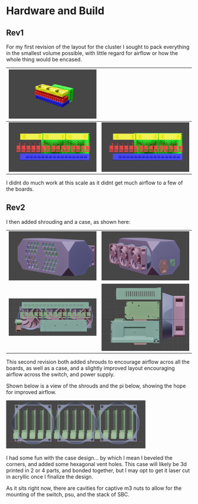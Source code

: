 # Hardware and Build

## Rev1

For my first revision of the layout for the cluster I sought to pack everything in the smallest volume possible, with little regard for airflow or how the whole thing would be encased.

<img src="Rev1/cluster.png">||
|---|---|
|<img src="Rev1/OrthoX.png">|<img src="Rev1/OrthoX.png">|

I didnt do much work at this scale as it didnt get much airflow to a few of the boards.

## Rev2

I then added shrouding and a case, as shown here:

| | |
|---|---|
|<img src="Rev2/Rev2-3_4_1.png" >|<img src="Rev2/Rev2-3_4_2.png">|
|<img src="Rev2/Rev2-orthFront_NoCase.png">|<img src="Rev2/Rev2-orthSide_NoCase.png">|



This second revision both added shrouds to encourage airflow acros all the boards, as well as a case, and a slightly improved layout encouraging airflow across the switch, and power supply.

Shown below is a view of the shrouds and the pi below, showing the hope for improved airflow.

<img src="Rev2/Shrouds.png" width=75%>

I had some fun with the case design... by which I mean I beveled the corners, and added some hexagonal vent holes. This case will likely be 3d printed in 2 or 4 parts, and bonded together, but I may opt to get it laser cut in acryllic once I finalize the design.

As it sits right now, there are cavities for captive m3 nuts to allow for the mounting of the switch, psu, and the stack of SBC.
